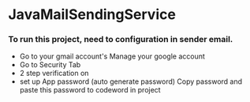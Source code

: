 # JavaMailSendingService

### To run this project, need to configuration in sender email.

 - Go to your gmail account's Manage your google account
 - Go to Security Tab
 - 2 step verification on
 - set up App password (auto generate password) 
 Copy password and paste this password to codeword in project
